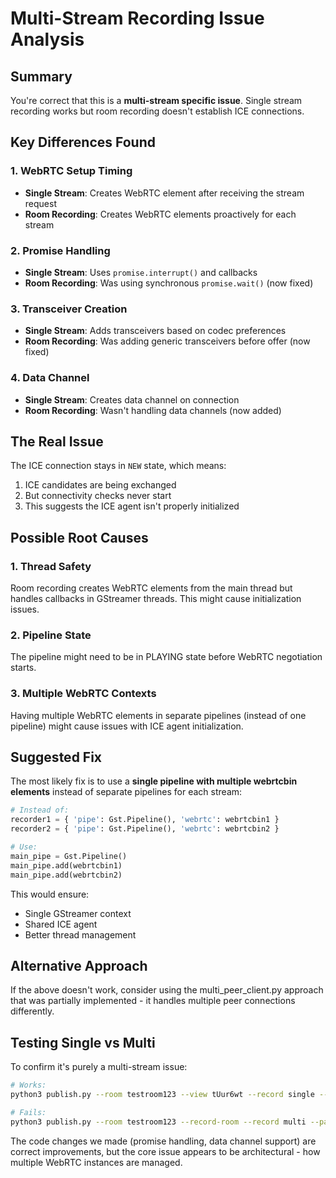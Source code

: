 # Multi-Stream Recording Issue Analysis

## Summary

You're correct that this is a **multi-stream specific issue**. Single stream recording works but room recording doesn't establish ICE connections.

## Key Differences Found

### 1. **WebRTC Setup Timing**
- **Single Stream**: Creates WebRTC element after receiving the stream request
- **Room Recording**: Creates WebRTC elements proactively for each stream

### 2. **Promise Handling** 
- **Single Stream**: Uses `promise.interrupt()` and callbacks
- **Room Recording**: Was using synchronous `promise.wait()` (now fixed)

### 3. **Transceiver Creation**
- **Single Stream**: Adds transceivers based on codec preferences
- **Room Recording**: Was adding generic transceivers before offer (now fixed)

### 4. **Data Channel**
- **Single Stream**: Creates data channel on connection
- **Room Recording**: Wasn't handling data channels (now added)

## The Real Issue

The ICE connection stays in `NEW` state, which means:
1. ICE candidates are being exchanged
2. But connectivity checks never start
3. This suggests the ICE agent isn't properly initialized

## Possible Root Causes

### 1. **Thread Safety**
Room recording creates WebRTC elements from the main thread but handles callbacks in GStreamer threads. This might cause initialization issues.

### 2. **Pipeline State**
The pipeline might need to be in PLAYING state before WebRTC negotiation starts.

### 3. **Multiple WebRTC Contexts**
Having multiple WebRTC elements in separate pipelines (instead of one pipeline) might cause issues with ICE agent initialization.

## Suggested Fix

The most likely fix is to use a **single pipeline with multiple webrtcbin elements** instead of separate pipelines for each stream:

```python
# Instead of:
recorder1 = { 'pipe': Gst.Pipeline(), 'webrtc': webrtcbin1 }
recorder2 = { 'pipe': Gst.Pipeline(), 'webrtc': webrtcbin2 }

# Use:
main_pipe = Gst.Pipeline()
main_pipe.add(webrtcbin1)
main_pipe.add(webrtcbin2)
```

This would ensure:
- Single GStreamer context
- Shared ICE agent
- Better thread management

## Alternative Approach

If the above doesn't work, consider using the multi_peer_client.py approach that was partially implemented - it handles multiple peer connections differently.

## Testing Single vs Multi

To confirm it's purely a multi-stream issue:
```bash
# Works:
python3 publish.py --room testroom123 --view tUur6wt --record single --password false --noaudio

# Fails:
python3 publish.py --room testroom123 --record-room --record multi --password false --noaudio
```

The code changes we made (promise handling, data channel support) are correct improvements, but the core issue appears to be architectural - how multiple WebRTC instances are managed.